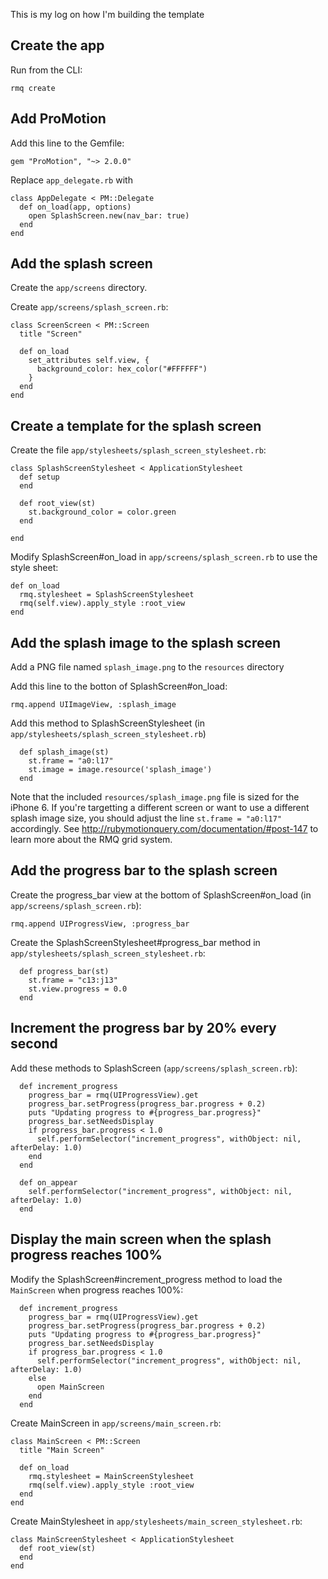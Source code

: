 This is my log on how I'm building the template

## Create the app

Run from the CLI:

```
rmq create
```

## Add ProMotion

Add this line to the Gemfile:

```
gem "ProMotion", "~> 2.0.0"
```

Replace `app_delegate.rb` with

```
class AppDelegate < PM::Delegate
  def on_load(app, options)
    open SplashScreen.new(nav_bar: true)
  end
end
```

## Add the splash screen

Create the `app/screens` directory.

Create `app/screens/splash_screen.rb`:

```
class ScreenScreen < PM::Screen
  title "Screen"

  def on_load
    set_attributes self.view, {
      background_color: hex_color("#FFFFFF")
    }
  end
end
```

## Create a template for the splash screen

Create the file `app/stylesheets/splash_screen_stylesheet.rb`:

```
class SplashScreenStylesheet < ApplicationStylesheet
  def setup
  end

  def root_view(st)
    st.background_color = color.green
  end

end
```

Modify SplashScreen#on_load in `app/screens/splash_screen.rb` to use the style sheet:

```
def on_load
  rmq.stylesheet = SplashScreenStylesheet
  rmq(self.view).apply_style :root_view
end
```

## Add the splash image to the splash screen

Add a PNG file named `splash_image.png` to the `resources` directory

Add this line to the botton of SplashScreen#on_load:

```
rmq.append UIImageView, :splash_image
```

Add this method to SplashScreenStylesheet (in `app/stylesheets/splash_screen_stylesheet.rb`)

```
  def splash_image(st)
    st.frame = "a0:l17"
    st.image = image.resource('splash_image')
  end
```

Note that the included `resources/splash_image.png` file is sized for the iPhone 6.
If you're targetting a different screen or want to use a different splash image size, you should adjust
the line `st.frame = "a0:l17"` accordingly. See http://rubymotionquery.com/documentation/#post-147 to learn more about the RMQ grid system.

## Add the progress bar to the splash screen

Create the progress_bar view at the bottom of SplashScreen#on_load (in `app/screens/splash_screen.rb`):

```
rmq.append UIProgressView, :progress_bar
```

Create the SplashScreenStylesheet#progress_bar method in `app/stylesheets/splash_screen_stylesheet.rb`:

```
  def progress_bar(st)
    st.frame = "c13:j13"
    st.view.progress = 0.0
  end
```

## Increment the progress bar by 20% every second

Add these methods to SplashScreen (`app/screens/splash_screen.rb`):

```
  def increment_progress
    progress_bar = rmq(UIProgressView).get
    progress_bar.setProgress(progress_bar.progress + 0.2)
    puts "Updating progress to #{progress_bar.progress}"
    progress_bar.setNeedsDisplay
    if progress_bar.progress < 1.0
      self.performSelector("increment_progress", withObject: nil, afterDelay: 1.0)
    end
  end

  def on_appear
    self.performSelector("increment_progress", withObject: nil, afterDelay: 1.0)
  end
```

## Display the main screen when the splash progress reaches 100%

Modify the SplashScreen#increment_progress method to load the `MainScreen` when progress reaches 100%:

```
  def increment_progress
    progress_bar = rmq(UIProgressView).get
    progress_bar.setProgress(progress_bar.progress + 0.2)
    puts "Updating progress to #{progress_bar.progress}"
    progress_bar.setNeedsDisplay
    if progress_bar.progress < 1.0
      self.performSelector("increment_progress", withObject: nil, afterDelay: 1.0)
    else
      open MainScreen
    end
  end
```

Create MainScreen in `app/screens/main_screen.rb`:

```
class MainScreen < PM::Screen
  title "Main Screen"

  def on_load
    rmq.stylesheet = MainScreenStylesheet
    rmq(self.view).apply_style :root_view
  end
end
```

Create MainStylesheet in `app/stylesheets/main_screen_stylesheet.rb`:

```
class MainScreenStylesheet < ApplicationStylesheet
  def root_view(st)
  end
end
```


